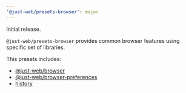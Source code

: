 ```yaml
---
'@just-web/presets-browser': major
---
```


Initial release.

`@just-web/presets-browser` provides common browser features using specific set of libraries.

This presets includes:

- [@just-web/browser](https://www.npmjs.com/package/@just-web/browser)
- [@just-web/browser-preferences](https://www.npmjs.com/package/@just-web/browser-preferences)
- [history](https://www.npmjs.com/package/history)

